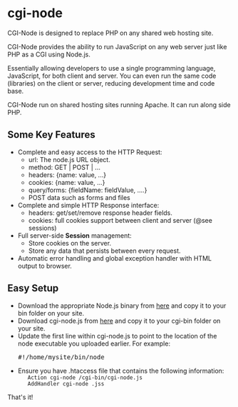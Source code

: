 cgi-node
========

CGI-Node is designed to replace PHP on any shared web hosting site.

CGI-Node provides the ability to run JavaScript on any web server just like PHP as a CGI using Node.js. 

Essentially allowing developers to use a single programming language, JavaScript, for both client and server. You can even run the same code (libraries) on the client or server, reducing development time and code base.

CGI-Node run on shared hosting sites running Apache. It can run along side PHP.

<h2>Some Key Features</h2>

<ul>
  <li>Complete and easy access to the HTTP Request:
    <ul>
      <li>url: The node.js URL object.</li>
      <li>method: GET | POST | ...</li>
      <li>headers: {name: value, ...}</li>
      <li>cookies: {name: value, ...}</li>
      <li>query/forms: {fieldName: fieldValue, ....}</li>
      <li>POST data such as forms and files</li>
    </ul>
  </li>
  <li>Complete and simple HTTP Response interface:
    <ul>
      <li>headers: get/set/remove response header fields.</li>
      <li>cookies: full cookies support between client and server (@see sessions)</li>
    </ul>
  </li>
  <li>Full server-side <b>Session</b> management:
    <ul>
      <li>Store cookies on the server.</li>
      <li>Store any data that persists between every request.</li>
    </ul>
  </li>
  <li>Automatic error handling and global exception handler with HTML output to browser.</li>
</ul>

<h2>Easy Setup</h2>

<ul>
  <li>Download the appropriate Node.js binary from <a href="http://nodejs.org/download/">here</a> and copy it to your bin folder on your site.</li>
  <li>Download cgi-node.js from <a href="http://www.cgi-node.org/downloads">here</a> and copy it to your cgi-bin folder on your site.
  <li>Update the first line within cgi-node.js to point to the location of the node executable you uploaded earlier. For example:
    <pre>#!/home/mysite/bin/node</pre>
  </li>
  <li>Ensure you have .htaccess file that contains the following information:
   <code>
   Action cgi-node /cgi-bin/cgi-node.js 
   AddHandler cgi-node .jss</code>
  </li>
</ul>

That's it!
